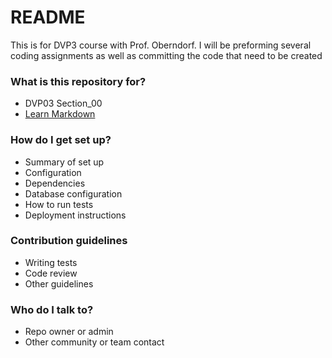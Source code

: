 # README #

This is for DVP3 course with Prof. Oberndorf. I will be preforming several coding assignments as well as committing the code that need
to be created

### What is this repository for? ###

* DVP03
Section_00
* [Learn Markdown](https://bitbucket.org/tutorials/markdowndemo)

### How do I get set up? ###

* Summary of set up
* Configuration
* Dependencies
* Database configuration
* How to run tests
* Deployment instructions

### Contribution guidelines ###

* Writing tests
* Code review
* Other guidelines

### Who do I talk to? ###

* Repo owner or admin
* Other community or team contact